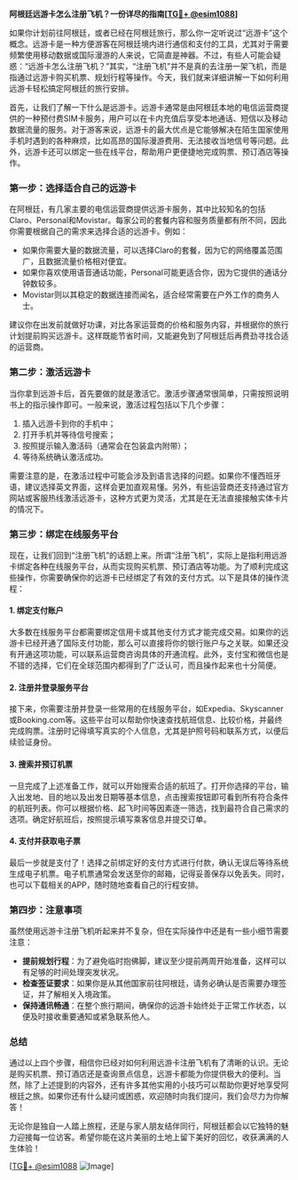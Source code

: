 **阿根廷远游卡怎么注册飞机？一份详尽的指南[[TG💪+ @esim1088](https://t.me/s/esim1088)]**

如果你计划前往阿根廷，或者已经在阿根廷旅行，那么你一定听说过“远游卡”这个概念。远游卡是一种方便游客在阿根廷境内进行通信和支付的工具，尤其对于需要频繁使用移动数据或国际漫游的人来说，它简直是神器。不过，有些人可能会疑惑：“远游卡怎么注册飞机？”其实，“注册飞机”并不是真的去注册一架飞机，而是指通过远游卡购买机票、规划行程等操作。今天，我们就来详细讲解一下如何利用远游卡轻松搞定阿根廷的旅行安排。

首先，让我们了解一下什么是远游卡。远游卡通常是由阿根廷本地的电信运营商提供的一种预付费SIM卡服务，用户可以在卡内充值后享受本地通话、短信以及移动数据流量的服务。对于游客来说，远游卡的最大优点是它能够解决在陌生国家使用手机时遇到的各种麻烦，比如高昂的国际漫游费用、无法接收当地信号等问题。此外，远游卡还可以绑定一些在线平台，帮助用户更便捷地完成购票、预订酒店等操作。

### **第一步：选择适合自己的远游卡**
在阿根廷，有几家主要的电信运营商提供远游卡服务，其中比较知名的包括Claro、Personal和Movistar。每家公司的套餐内容和服务质量都有所不同，因此你需要根据自己的需求来选择合适的远游卡。例如：
- 如果你需要大量的数据流量，可以选择Claro的套餐，因为它的网络覆盖范围广，且数据流量价格相对便宜。
- 如果你喜欢使用语音通话功能，Personal可能更适合你，因为它提供的通话分钟数较多。
- Movistar则以其稳定的数据连接而闻名，适合经常需要在户外工作的商务人士。

建议你在出发前就做好功课，对比各家运营商的价格和服务内容，并根据你的旅行计划提前购买远游卡。这样既能节省时间，又能避免到了阿根廷后再费劲寻找合适的运营商。

### **第二步：激活远游卡**
当你拿到远游卡后，首先要做的就是激活它。激活步骤通常很简单，只需按照说明书上的指示操作即可。一般来说，激活过程包括以下几个步骤：
1. 插入远游卡到你的手机中；
2. 打开手机并等待信号搜索；
3. 按照提示输入激活码（通常会在包装盒内附带）；
4. 等待系统确认激活成功。

需要注意的是，在激活过程中可能会涉及到语言选择的问题。如果你不懂西班牙语，建议选择英文界面，这样会更加直观易懂。另外，有些运营商还支持通过官方网站或客服热线激活远游卡，这种方式更为灵活，尤其是在无法直接接触实体卡片的情况下。

### **第三步：绑定在线服务平台**
现在，让我们回到“注册飞机”的话题上来。所谓“注册飞机”，实际上是指利用远游卡绑定各种在线服务平台，从而实现购买机票、预订酒店等功能。为了顺利完成这些操作，你需要确保你的远游卡已经绑定了有效的支付方式。以下是具体的操作流程：

#### **1. 绑定支付账户**
大多数在线服务平台都需要绑定信用卡或其他支付方式才能完成交易。如果你的远游卡已经开通了国际支付功能，那么可以直接将你的银行账户与之关联。如果还没有开通这项功能，可以联系运营商咨询具体的开通流程。此外，支付宝和微信也是不错的选择，它们在全球范围内都得到了广泛认可，而且操作起来也十分简便。

#### **2. 注册并登录服务平台**
接下来，你需要注册并登录一些常用的在线服务平台，如Expedia、Skyscanner或Booking.com等。这些平台可以帮助你快速查找航班信息、比较价格，并最终完成购票。注册时记得填写真实的个人信息，尤其是护照号码和联系方式，以便后续验证身份。

#### **3. 搜索并预订机票**
一旦完成了上述准备工作，就可以开始搜索合适的航班了。打开你选择的平台，输入出发地、目的地以及出发日期等基本信息，点击搜索按钮即可看到所有符合条件的航班列表。你可以根据价格、起飞时间等因素逐一筛选，找到最符合自己需求的选项。确定好航班后，按照提示填写乘客信息并提交订单。

#### **4. 支付并获取电子票**
最后一步就是支付了！选择之前绑定好的支付方式进行付款，确认无误后等待系统生成电子机票。电子机票通常会发送至你的邮箱，记得妥善保存以免丢失。同时，也可以下载相关的APP，随时随地查看自己的行程安排。

### **第四步：注意事项**
虽然使用远游卡注册飞机听起来并不复杂，但在实际操作中还是有一些小细节需要注意：
- **提前规划行程**：为了避免临时抱佛脚，建议至少提前两周开始准备，这样可以有足够的时间处理突发状况。
- **检查签证要求**：如果你是从其他国家前往阿根廷，请务必确认是否需要办理签证，并了解相关入境政策。
- **保持通讯畅通**：在整个旅行期间，确保你的远游卡始终处于正常工作状态，以便及时接收重要通知或紧急联系他人。

### **总结**
通过以上四个步骤，相信你已经对如何利用远游卡注册飞机有了清晰的认识。无论是购买机票、预订酒店还是查询景点信息，远游卡都能为你提供极大的便利。当然，除了上述提到的内容外，还有许多其他实用的小技巧可以帮助你更好地享受阿根廷之旅。如果你还有什么疑问或困惑，欢迎随时向我们提问，我们会尽力为你解答！

无论你是独自一人踏上旅程，还是与家人朋友结伴同行，阿根廷都会以它独特的魅力迎接每一位访客。希望你能在这片美丽的土地上留下美好的回忆，收获满满的人生体验！

[[TG💪+ @esim1088](https://t.me/s/esim1088) ![Image](https://i.postimg.cc/4NQfJmqS/Snipaste-2025-05-13-00-14-12.png)]